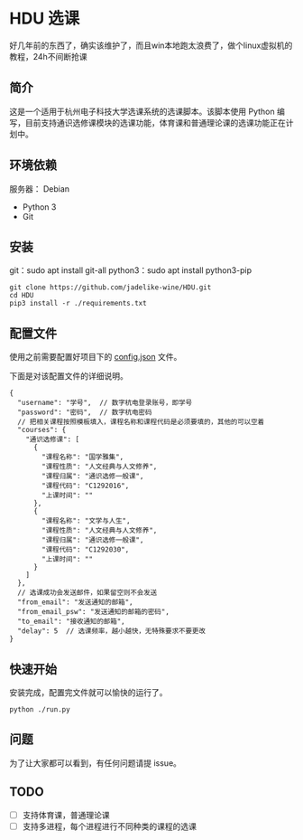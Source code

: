 
# HDU 选课</br>
好几年前的东西了，确实该维护了，而且win本地跑太浪费了，做个linux虚拟机的教程，24h不间断抢课</br>
## 简介
这是一个适用于杭州电子科技大学选课系统的选课脚本。该脚本使用 Python 编写，目前支持通识选修课模块的选课功能，体育课和普通理论课的选课功能正在计划中。

## 环境依赖
服务器： Debian
- Python 3
- Git

## 安装
git：sudo apt install git-all
python3：sudo apt install python3-pip

```
git clone https://github.com/jadelike-wine/HDU.git
cd HDU
pip3 install -r ./requirements.txt
```

## 配置文件
使用之前需要配置好项目下的 [config.json](./config.json) 文件。

下面是对该配置文件的详细说明。

```
{
  "username": "学号",  // 数字杭电登录账号，即学号
  "password": "密码",  // 数字杭电密码
  // 把相关课程按照模板填入，课程名称和课程代码是必须要填的，其他的可以空着
  "courses": {
    "通识选修课": [
      {
        "课程名称": "国学雅集",
        "课程性质": "人文经典与人文修养",
        "课程归属": "通识选修一般课",
        "课程代码": "C1292016",
        "上课时间": ""
      },
      {
        "课程名称": "文学与人生",
        "课程性质": "人文经典与人文修养",
        "课程归属": "通识选修一般课",
        "课程代码": "C1292030",
        "上课时间": ""
      }
    ]
  },
  // 选课成功会发送邮件，如果留空则不会发送
  "from_email": "发送通知的邮箱",
  "from_email_psw": "发送通知的邮箱的密码",
  "to_email": "接收通知的邮箱",
  "delay": 5  // 选课频率，越小越快，无特殊要求不要更改
}   
```

## 快速开始
安装完成，配置完文件就可以愉快的运行了。

```
python ./run.py
```

## 问题
为了让大家都可以看到，有任何问题请提 issue。

## TODO
- [ ] 支持体育课，普通理论课
- [ ] 支持多进程，每个进程进行不同种类的课程的选课
